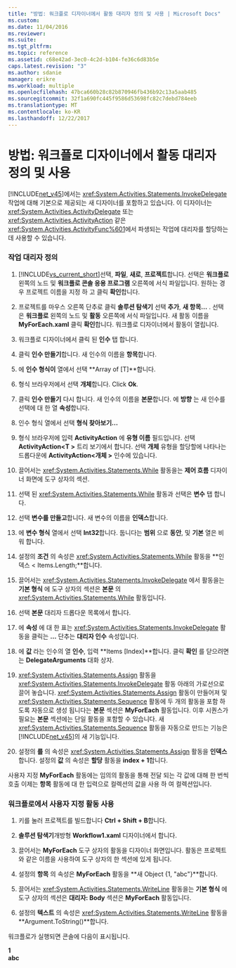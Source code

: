 ```yaml
---
title: "방법: 워크플로 디자이너에서 활동 대리자 정의 및 사용 | Microsoft Docs"
ms.custom: 
ms.date: 11/04/2016
ms.reviewer: 
ms.suite: 
ms.tgt_pltfrm: 
ms.topic: reference
ms.assetid: c68e42ad-3ec0-4c2d-b104-fe36c6d83b5e
caps.latest.revision: "3"
ms.author: sdanie
manager: erikre
ms.workload: multiple
ms.openlocfilehash: 47bca660b28c82b870946fb436b92c13a5aab485
ms.sourcegitcommit: 32f1a690fc445f9586d53698fc82c7debd784eeb
ms.translationtype: MT
ms.contentlocale: ko-KR
ms.lasthandoff: 12/22/2017
---
```

# <a name="how-to-define-and-consume-activity-delegates-in-the-workflow-designer"></a>방법: 워크플로 디자이너에서 활동 대리자 정의 및 사용
[!INCLUDE[net_v45](../ide/includes/net_v45_md.md)]에서는 <xref:System.Activities.Statements.InvokeDelegate> 작업에 대해 기본으로 제공되는 새 디자이너를 포함하고 있습니다. 이 디자이너는 <xref:System.Activities.ActivityDelegate> 또는 <xref:System.Activities.ActivityAction> 같은 <xref:System.Activities.ActivityFunc%601>에서 파생되는 작업에 대리자를 할당하는 데 사용할 수 있습니다.  
  
### <a name="define-an-activity-delegate"></a>작업 대리자 정의  
  
1.  [!INCLUDE[vs_current_short](../code-quality/includes/vs_current_short_md.md)]선택, **파일**, **새로**, **프로젝트**합니다. 선택은 **워크플로** 왼쪽의 노드 및 **워크플로 콘솔 응용 프로그램** 오른쪽에 서식 파일입니다. 원하는 경우 프로젝트 이름을 지정 하 고 클릭 **확인**합니다.  
  
2.  프로젝트를 마우스 오른쪽 단추로 클릭 **솔루션 탐색기** 선택 **추가**, **새 항목...** . 선택은 **워크플로** 왼쪽의 노드 및 **활동** 오른쪽에 서식 파일입니다. 새 활동 이름을 **MyForEach.xaml** 클릭 **확인**합니다. 워크플로 디자이너에서 활동이 열립니다.  
  
3.  워크플로 디자이너에서 클릭 된 **인수** 탭 합니다.  
  
4.  클릭 **인수 만들기**합니다. 새 인수의 이름을 **항목**합니다.  
  
5.  에 **인수 형식이** 열에서 선택 **Array of [T]**합니다.  
  
6.  형식 브라우저에서 선택 **개체**합니다. Click **Ok**.  
  
7.  클릭 **인수 만들기** 다시 합니다. 새 인수의 이름을 **본문**합니다. 에 **방향** 는 새 인수를 선택에 대 한 열 **속성**합니다.  
  
8.  인수 형식 열에서 선택 **형식 찾아보기...**  
  
9. 형식 브라우저에 입력 **ActivityAction** 에 **유형 이름** 필드입니다. 선택 **ActivityAction\<T >** 트리 보기에서 합니다. 선택 **개체** 유형을 할당할에 나타나는 드롭다운에 **ActivityAction\<개체 >** 인수에 있습니다.  
  
10. 끌어서는 <xref:System.Activities.Statements.While> 활동을는 **제어 흐름** 디자이너 화면에 도구 상자의 섹션.  
  
11. 선택 된 <xref:System.Activities.Statements.While> 활동과 선택은 **변수** 탭 합니다.  
  
12. 선택 **변수를 만들고**합니다. 새 변수의 이름을 **인덱스**합니다.  
  
13. 에 **변수 형식** 열에서 선택 **Int32**합니다. 둡니다는 **범위** 으로 **동안**, 및 **기본** 열은 비워 합니다.  
  
14. 설정의 **조건** 의 속성은 <xref:System.Activities.Statements.While> 활동을 **인덱스 < Items.Length;**합니다.  
  
15. 끌어서는 <xref:System.Activities.Statements.InvokeDelegate> 에서 활동을는 **기본 형식** 에 도구 상자의 섹션은 **본문** 의 <xref:System.Activities.Statements.While> 활동입니다.  
  
16. 선택 **본문** 대리자 드롭다운 목록에서 합니다.  
  
17. 에 **속성** 에 대 한 표는 <xref:System.Activities.Statements.InvokeDelegate> 활동을 클릭는 **...**  단추는 **대리자 인수** 속성입니다.  
  
18. 에 **값** 라는 인수의 열 **인수**, 입력 **Items [Index]**합니다. 클릭 **확인** 를 닫으려면는 **DelegateArguments** 대화 상자.  
  
19. <xref:System.Activities.Statements.Assign> 활동을 <xref:System.Activities.Statements.InvokeDelegate> 활동 아래의 가로선으로 끌어 놓습니다. <xref:System.Activities.Statements.Assign> 활동이 만들어져 및 <xref:System.Activities.Statements.Sequence> 활동에 두 개의 활동을 포함 하도록 자동으로 생성 됩니다는 **본문** 섹션은 **MyForEach** 활동입니다. 이후 시퀀스가 필요는 **본문** 섹션에는 단일 활동을 포함할 수 있습니다. 새 <xref:System.Activities.Statements.Sequence> 활동을 자동으로 만드는 기능은 [!INCLUDE[net_v45](../ide/includes/net_v45_md.md)]의 새 기능입니다.  
  
20. 설정의 **를** 의 속성은 <xref:System.Activities.Statements.Assign> 활동을 **인덱스**합니다. 설정의 **값** 의 속성은 **할당** 활동을 **index + 1**합니다.  
  
 사용자 지정 **MyForEach** 활동에는 임의의 활동을 통해 전달 되는 각 값에 대해 한 번씩 호출 이제는 **항목** 활동에 대 한 입력으로 컬렉션의 값을 사용 하 여 컬렉션입니다.  
  
### <a name="use-the-custom-activity-in-a-workflow"></a>워크플로에서 사용자 지정 활동 사용  
  
1.  키를 눌러 프로젝트를 빌드합니다 **Ctrl + Shift + B**합니다.  
  
2.  **솔루션 탐색기**개방형 **Workflow1.xaml** 디자이너에서 합니다.  
  
3.  끌어서는 **MyForEach** 도구 상자의 활동을 디자이너 화면입니다. 활동은 프로젝트와 같은 이름을 사용하여 도구 상자의 한 섹션에 있게 됩니다.  
  
4.  설정의 **항목** 의 속성은 **MyForEach** 활동을 **새 Object {1, "abc"}**합니다.  
  
5.  끌어서는 <xref:System.Activities.Statements.WriteLine> 활동을는 **기본 형식** 에 도구 상자의 섹션은 **대리자: Body** 섹션은 **MyForEach** 활동입니다.  
  
6.  설정의 **텍스트** 의 속성은 <xref:System.Activities.Statements.WriteLine> 활동을 **Argument.ToString()**합니다.  
  
 워크플로가 실행되면 콘솔에 다음이 표시됩니다.  
  
 **1**   
**abc**
